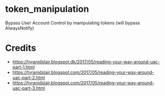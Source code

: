 # token_manipulation
Bypass User Account Control by manipulating tokens (will bypass AlwaysNotify)

# Credits
+ https://tyranidslair.blogspot.dk/2017/05/reading-your-way-around-uac-part-1.html
+ https://tyranidslair.blogspot.com/2017/05/reading-your-way-around-uac-part-2.html
+ https://tyranidslair.blogspot.com/2017/05/reading-your-way-around-uac-part-3.html
